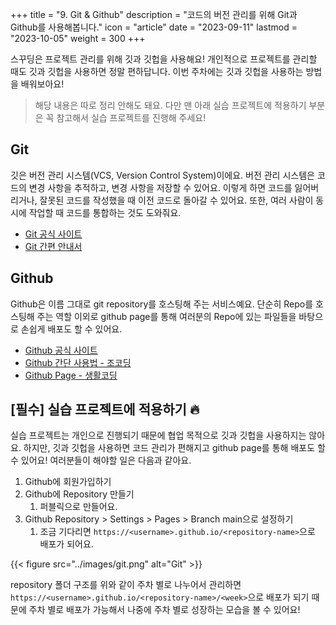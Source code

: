 +++
title = "9. Git & Github"
description = "코드의 버전 관리를 위해 Git과 Github를 사용해봅니다."
icon = "article"
date = "2023-09-11"
lastmod = "2023-10-05"
weight = 300
+++

스꾸딩은 프로젝트 관리를 위해 깃과 깃헙을 사용해요! 개인적으로 프로젝트를 관리할 때도 깃과 깃헙을 사용하면 정말 편하답니다. 이번 주차에는 깃과 깃헙을 사용하는 방법을 배워보아요!

> 해당 내용은 따로 정리 안해도 돼요. 다만 맨 아래 실습 프로젝트에 적용하기 부분은 꼭 참고해서 실습 프로젝트를 진행해 주세요!

## Git

깃은 버전 관리 시스템(VCS, Version Control System)이에요. 버전 관리 시스템은 코드의 변경 사항을 추적하고, 변경 사항을 저장할 수 있어요. 이렇게 하면 코드를 잃어버리거나, 잘못된 코드를 작성했을 때 이전 코드로 돌아갈 수 있어요. 또한, 여러 사람이 동시에 작업할 때 코드를 통합하는 것도 도와줘요.

- [Git 공식 사이트](https://git-scm.com/)
- [Git 간편 안내서](https://rogerdudler.github.io/git-guide/index.ko.html)

## Github

Github은 이름 그대로 git repository를 호스팅해 주는 서비스예요. 단순히 Repo를 호스팅해 주는 역할 이외로 github page를 통해 여러분의 Repo에 있는 파일들을 바탕으로 손쉽게 배포도 할 수 있어요.

- [Github 공식 사이트](https://github.com/)
- [Github 간단 사용법 - 조코딩](https://www.youtube.com/watch?v=Fley6IFhlC8&ab_channel=%EC%A1%B0%EC%BD%94%EB%94%A9JoCoding)
- [Github Page - 생활코딩](https://www.youtube.com/watch?v=MN1g0490WAg&ab_channel=%EC%83%9D%ED%99%9C%EC%BD%94%EB%94%A9)

## [필수] 실습 프로젝트에 적용하기 🔥

실습 프로젝트는 개인으로 진행되기 때문에 협업 목적으로 깃과 깃헙을 사용하지는 않아요. 하지만, 깃과 깃헙을 사용하면 코드 관리가 편해지고 github page를 통해 배포도 할 수 있어요! 여러분들이 해야할 일은 다음과 같아요.

1. Github에 회원가입하기
2. Github에 Repository 만들기
   1. 퍼블릭으로 만들어요.
3. Github Repository > Settings > Pages > Branch main으로 설정하기
   1. 조금 기다리면 `https://<username>.github.io/<repository-name>`으로 배포가 되어요.

{{< figure src="../images/git.png" alt="Git" >}}

repository 폴더 구조를 위와 같이 주차 별로 나누어서 관리하면 `https://<username>.github.io/<repository-name>/<week>`으로 배포가 되기 때문에 주차 별로 배포가 가능해서 나중에 주차 별로 성장하는 모습을 볼 수 있어요!
